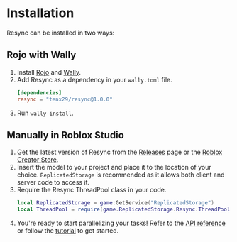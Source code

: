 # Installation

Resync can be installed in two ways:

## Rojo with Wally

1. Install [Rojo](https://rojo.space/) and [Wally](https://wally.run/).
2. Add Resync as a dependency in your `wally.toml` file.
   ```toml
   [dependencies]
   resync = "tenx29/resync@1.0.0"
   ```
3. Run `wally install`.

## Manually in Roblox Studio

1. Get the latest version of Resync from the [Releases](https://github.com/tenx29/resync-parallel-worker/releases) page or the [Roblox Creator Store](https://create.roblox.com/store/asset/89261287724556).
2. Insert the model to your project and place it to the location of your choice. `ReplicatedStorage` is recommended as it allows both client and server code to access it.
3. Require the Resync ThreadPool class in your code.
   ```lua
   local ReplicatedStorage = game:GetService("ReplicatedStorage")
   local ThreadPool = require(game.ReplicatedStorage.Resync.ThreadPool)
   ```
4. You're ready to start parallelizing your tasks! Refer to the [API reference](../api-reference/threadpool.md) or follow the [tutorial](tutorial-setup.md) to get started.
